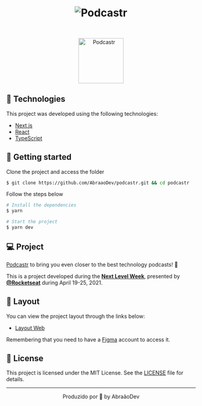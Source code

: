 <h1 align="center">
    <img alt="Podcastr" title="Podcastr" src="/image.svg" />
</h1>

<br>

<p align="center">
  <img alt="Podcastr" src="/podcastr.svg" width="120px">
</p>

## 🧪 Technologies

This project was developed using the following technologies:

- [Next.js](https://nextjs.org/)
- [React](https://reactjs.org)
- [TypeScript](https://www.typescriptlang.org/)

## 🚀 Getting started

Clone the project and access the folder

```bash
$ git clone https://github.com/AbraaoDev/podcastr.git && cd podcastr
```

Follow the steps below

```bash
# Install the dependencies
$ yarn

# Start the project
$ yarn dev
```

## 💻 Project

[Podcastr]() to bring you even closer to the best technology podcasts! 💜

This is a project developed during the **[Next Level Week](https://nextlevelweek.com/)**, presented by **[@Rocketseat](https://github.com/Rocketseat)** during April 19-25, 2021.

## 🔖 Layout

You can view the project layout through the links below:

- [Layout Web](https://www.figma.com/file/UwFEntsHpHYJlHNQAQr4gA/Podcastr?node-id=160%3A2761)

Remembering that you need to have a [Figma](http://figma.com/) account to access it.

## 📝 License

This project is licensed under the MIT License. See the [LICENSE](LICENSE.md) file for details.

---

<p align="center">Produzido por 💜 by AbraãoDev</p>
